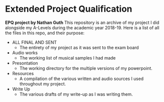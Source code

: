 # Extended Project Qualification
**EPQ project by Nathan Guth**
This repository is an archive of my project I did alongside my A-Levels during the academic year 2018-19.
Here is a list of all the files in this repo, and their purpose:


- ALL FINAL AND SENT
	 - The entirety of my project as it was sent to the exam board
 - Audio works
	 -  The working list of musical samples I had made
 - Presontation
	 - The working directory for the multiple versions of my powerpoint.
 - Resources
 	 - A compilation of the various written and audio sources I used throughout my project.
 - Write Up
	 - The various drafts of my write-up as I was writing them.
